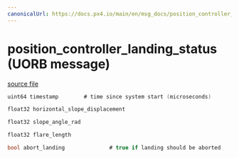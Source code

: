 ```yaml
---
canonicalUrl: https://docs.px4.io/main/en/msg_docs/position_controller_landing_status
---
```


# position_controller_landing_status (UORB message)



[source file](https://github.com/PX4/PX4-Autopilot/blob/release/1.13/msg/position_controller_landing_status.msg)

```c
uint64 timestamp		# time since system start (microseconds)

float32 horizontal_slope_displacement

float32 slope_angle_rad

float32 flare_length

bool abort_landing				# true if landing should be aborted

```
